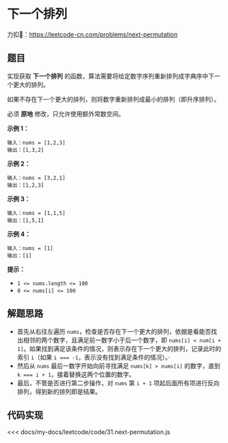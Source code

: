 # 下一个排列

力扣🔗：<https://leetcode-cn.com/problems/next-permutation>

## 题目

实现获取 **下一个排列** 的函数，算法需要将给定数字序列重新排列成字典序中下一个更大的排列。

如果不存在下一个更大的排列，则将数字重新排列成最小的排列（即升序排列）。

必须 **原地** 修改，只允许使用额外常数空间。

**示例 1：**
  
    输入：nums = [1,2,3]
    输出：[1,3,2]
  
**示例 2：**
  
    输入：nums = [3,2,1]
    输出：[1,2,3]
  
**示例 3：**
  
    输入：nums = [1,1,5]
    输出：[1,5,1]

**示例 4：**
  
    输入：nums = [1]
    输出：[1]

**提示：**

* `1 <= nums.length <= 100`
* `0 <= nums[i] <= 100`

## 解题思路

* 首先从右往左遍历 `nums`，检查是否存在下一个更大的排列，依据是看能否找出相邻的两个数字，且满足前一数字小于后一个数字，即 `nums[i] < num[i + 1]`。如果找到满足该条件的情况，则表示存在下一个更大的排列，记录此时的索引 `i`（如果 `i === -1`，表示没有找到满足条件的情况）。·
* 然后从 `nums` 最后一数字开始向前寻找满足 `nums[k] > nums[i]` 的数字，直到 `k === i + 1`，接着替换这两个位置的数字。
* 最后，不管是否进行第二步操作，对 `nums` 第 `i + 1` 项起后面所有项进行反向排列，得到新的排列即是结果。

## 代码实现

<<< docs/my-docs/leetcode/code/31.next-permutation.js
